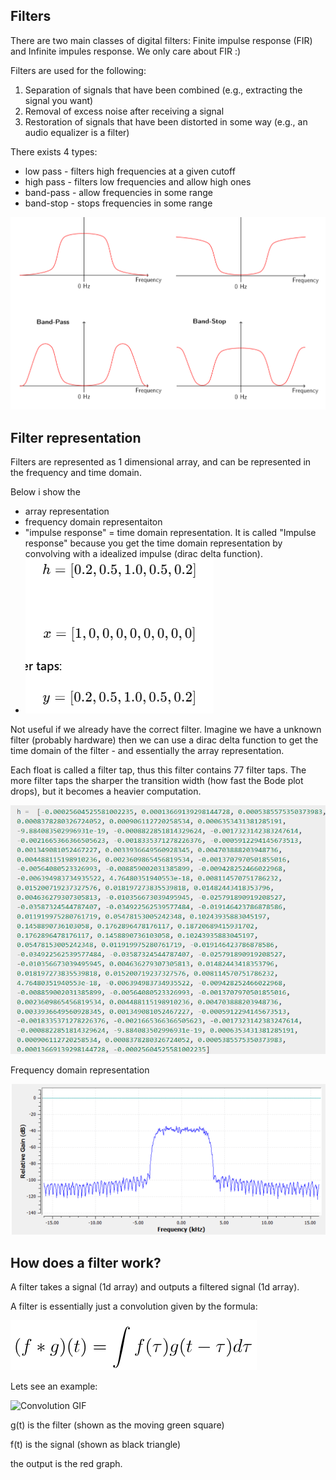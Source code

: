 
## Filters

There are two main classes of digital filters: Finite impulse response (FIR) and Infinite impules response. We only care about FIR :)

Filters are used for the following:

1. Separation of signals that have been combined (e.g., extracting the signal you want)
2. Removal of excess noise after receiving a signal
3. Restoration of signals that have been distorted in some way (e.g., an audio equalizer is a filter)

There exists 4 types:

- low pass - filters high frequencies at a given cutoff
- high pass - filters low frequencies and allow high ones
- band-pass - allow frequencies in some range
- band-stop - stops frequencies in some range

![1741961400400](image/Filters/1741961400400.png)


## Filter representation

Filters are represented as 1 dimensional array, and can be represented in the frequency and time domain. 

Below i show the 

- array representation
- frequency domain representaiton
- "impulse response" = time domain representation. It is called "Impulse response" because you get the time domain representation by convolving with a idealized impulse (dirac delta function).
- ![1741963262946](image/Filters/1741963262946.png)

Not useful if we already have the correct filter. Imagine we have a unknown filter (probably hardware) then we can use a dirac delta function to get the time domain of the filter - and essentially the array representation.

Each float is called a filter tap, thus this filter contains 77 filter taps.
The more filter taps the sharper the transition width (how fast the Bode plot drops), but it becomes a heavier computation.

![1741962361480](image/Filters/1741962361480.png)



Frequency domain representation

![1741962426688](image/Filters/1741962426688.png)


## How does a filter work?

A filter takes a signal (1d array) and outputs a filtered signal (1d array).

A filter is essentially just a convolution given by the formula:

![1741962620955](image/Filters/1741962620955.png)

Lets see an example:

![Convolution GIF](https://pysdr.org/_images/convolution.gif)

g(t) is the filter (shown as the moving green square)

f(t) is the signal (shown as black triangle)

the output is the red graph.
